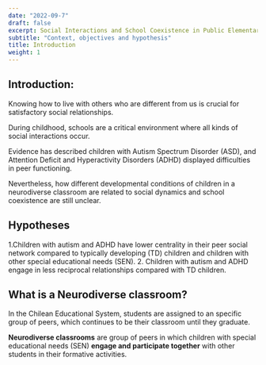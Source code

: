 ```yaml
---
date: "2022-09-7"
draft: false
excerpt: Social Interactions and School Coexistence in Public Elementary Schools’ Neurodiverse Classrooms: Context, objectives and hypothesis 
subtitle: "Context, objectives and hypothesis"
title: Introduction
weight: 1
---
```


## Introduction:

Knowing how to live with others who are different from us is crucial for satisfactory social relationships. 

During childhood, schools are a critical environment where all kinds of social interactions occur.

Evidence has described children with Autism Spectrum Disorder (ASD), and Attention Deficit and Hyperactivity Disorders (ADHD) displayed difficulties in peer functioning. 

Nevertheless, how different developmental conditions of children in a neurodiverse classroom are related to social dynamics and school coexistence are still unclear. 

## Hypotheses

1.Children with autism and ADHD have lower centrality in their peer social network compared to typically developing (TD) children and children with other special educational needs (SEN).
2. Children with autism and ADHD engage in less reciprocal relationships compared with TD children.

## What is a **Neurodiverse classroom**?

In the Chilean Educational System, students are assigned to an specific group of peers, which continues to be their classroom until they graduate. 

**Neurodiverse classrooms** are group of peers in which children with special educational needs (SEN) **engage and participate together** with other students in their formative activities.